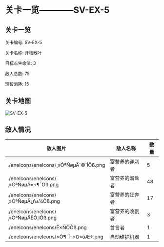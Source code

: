 # 关卡一览————SV-EX-5


## 关卡一览

关卡编号: SV-EX-5

关卡名称: 开枝散叶

目标点生命值: 3

敌人总数: 75

理智消耗: 15


## 关卡地图
![SV-EX-5](./oprMap/SV-EX-5.png)

## 敌人情况

| 敌人图片 | 敌人名称 | 数量  |
|---------|-----|-----|
| ./eneIcons/eneIcons/¸»ÓªÑøµÄ´©´ÌÕß.png| 富营养的穿刺者  |   5  |
| ./eneIcons/eneIcons/¸»ÓªÑøµÄ»¬¶¯Õß.png| 富营养的滑动者  |   48  |
| ./eneIcons/eneIcons/¸»ÓªÑøµÄ¿ñ±¼Õß.png| 富营养的狂奔者  |   17  |
| ./eneIcons/eneIcons/¸»ÓªÑøµÄÊÕ¸îÕß.png| 富营养的收割者  |   3  |
| ./eneIcons/eneIcons/Ê×ÑÔÕß.png| 首言者  |   1  |
| ./eneIcons/eneIcons/×Ô¶¯Î¬»¤»úÆ÷.png| 自动维护机器  |   1  |
